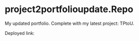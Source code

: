 # project2portfolioupdate.Repo

My updated portfolio. Complete with my latest project: TPtoU.

Deployed link:
